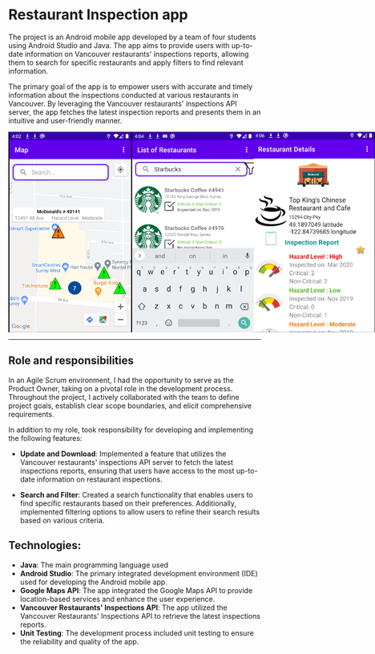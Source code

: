 # Restaurant Inspection app
The project is an Android mobile app developed by a team of four students using Android Studio and Java. The app aims to provide users with up-to-date information on Vancouver restaurants' inspections reports, allowing them to search for specific restaurants and apply filters to find relevant information.

The primary goal of the app is to empower users with accurate and timely information about the inspections conducted at various restaurants in Vancouver. By leveraging the Vancouver restaurants' inspections API server, the app fetches the latest inspection reports and presents them in an intuitive and user-friendly manner.

<div style="display:flex;">
  <img src="mapPNG.PNG" alt="Alt Text" width="250" height="400">
  <img src="ListView.PNG" alt="Alt Text" width="250" height="400">
  <img src="ResDatail.PNG" alt="Alt Text" width="250" height="400">
  <img src="DownloadPopUp.PNG" alt="Alt Text" width="250" height="400">
  <img src="wait.PNG" alt="Alt Text" width="250" height="400">
</div>

<hr/>

## Role and responsibilities
In an Agile Scrum environment, I had the opportunity to serve as the Product Owner, taking on a pivotal role in the development process. Throughout the project, I actively collaborated with the team to define project goals, establish clear scope boundaries, and elicit comprehensive requirements. 

In addition to my role, took responsibility for developing and implementing the following features:

- **Update and Download**: Implemented a feature that utilizes the Vancouver restaurants' inspections API server to fetch the latest inspections reports, ensuring that users have access to the most up-to-date information on restaurant inspections.

- **Search and Filter**: Created a search functionality that enables users to find specific restaurants based on their preferences. Additionally, implemented filtering options to allow users to refine their search results based on various criteria.

## Technologies:
- **Java**: The main programming language used
- **Android Studio**: The primary integrated development environment (IDE) used for developing the Android mobile app.
- **Google Maps API**: The app integrated the Google Maps API to provide location-based services and enhance the user experience.
- **Vancouver Restaurants' Inspections API**: The app utilized the Vancouver Restaurants' Inspections API to retrieve the latest inspections reports.
- **Unit Testing**: The development process included unit testing to ensure the reliability and quality of the app.
